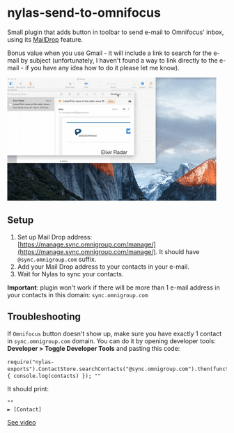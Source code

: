 # nylas-send-to-omnifocus

Small plugin that adds button in toolbar to send e-mail to Omnifocus' inbox, using its [MailDrop](https://support.omnigroup.com/omnifocus-mail-drop/) feature.

Bonus value when you use Gmail - it will include a link to search for the e-mail by subject (unfortunately, I haven't found a way to link directly to the e-mail - if you have any idea how to do it please let me know).

![](doc/nylas-send-to-omnifocus.gif?raw=true)

## Setup

1. Set up Mail Drop address: [https://manage.sync.omnigroup.com/manage/](https://manage.sync.omnigroup.com/manage/). It should have `@sync.omnigroup.com` suffix.
2. Add your Mail Drop address to your contacts in your e-mail.
3. Wait for Nylas to sync your contacts.

**Important**: plugin won't work if there will be more than 1 e-mail address in your contacts in this domain: `sync.omnigroup.com`

## Troubleshooting

If `Omnifocus` button doesn't show up, make sure you have exactly 1 contact in `sync.omnigroup.com` domain. You can do it by opening developer tools: **Developer > Toggle Developer Tools** and pasting this code:

```
require("nylas-exports").ContactStore.searchContacts("@sync.omnigroup.com").then(function(contacts) { console.log(contacts) }); ""
```

It should print:

```
""
► [Contact]
```

[See video](https://v.usetapes.com/rUIVNiVH2j)
